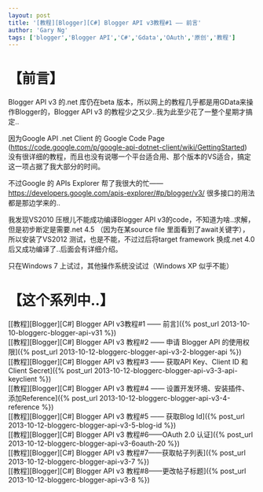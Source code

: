 ```yaml
---
layout: post
title: '[教程][Blogger][C#] Blogger API v3教程#1 —— 前言'
author: 'Gary Ng'
tags: ['blogger','Blogger API','C#','Gdata','OAuth','原创','教程']
---
```


# 【前言】

Blogger API v3 的.net 库仍在beta
版本，所以网上的教程几乎都是用GData来操作Blogger的，Blogger API v3
的教程少之又少..我为此至少花了一整个星期才搞定..  
  
 因为Google API .net Client 的 Google Code Page
(<https://code.google.com/p/google-api-dotnet-client/wiki/GettingStarted>)
没有很详细的教程，而且也没有说哪一个平台适合用、那个版本的VS适合，搞定这一项占据了我大部分的时间。  
  
 不过Google 的 APIs Explorer
帮了我很大的忙——<https://developers.google.com/apis-explorer/#p/blogger/v3/>
很多接口的用法都是那边学来的..  
  
 我发现VS2010 压根儿不能成功编译Blogger API
v3的code，不知道为啥..求解，但是初步断定是需要.net 4.5 （因为在某source
file 里面看到了await关键字），所以安装了VS2012
测试，也是不能，不过过后将target framework 换成.net 4.0
后又成功编译了..后面会有详细介绍。  
  
 只在Windows 7 上试过，其他操作系统没试过（Windows XP 似乎不能）  
  

# 【这个系列中..】

[[教程][Blogger][C\#] Blogger API v3教程\#1 ——
前言]({% post_url 2013-10-10-bloggerc-blogger-api-v31 %})  
 [[教程][Blogger][C\#] Blogger API v3 教程\#2 —— 申请 Blogger API
的使用权限]({% post_url 2013-10-12-bloggerc-blogger-api-v3-2-blogger-api %})  
 [[教程][Blogger][C\#] Blogger API v3 教程\#3 —— 获取API Key、Client ID
和 Client
Secret]({% post_url 2013-10-12-bloggerc-blogger-api-v3-3-api-keyclient %})  
 [[教程][Blogger][C\#] Blogger API v3 教程\#4 ——
设置开发环境、安装插件、添加Reference]({% post_url 2013-10-12-bloggerc-blogger-api-v3-4-reference %})  
 [[教程][Blogger][C\#] Blogger API v3 教程\#5 —— 获取Blog
Id]({% post_url 2013-10-12-bloggerc-blogger-api-v3-5-blog-id %})  
 [[教程][Blogger][C\#] Blogger API v3 教程\#6——OAuth 2.0
认证]({% post_url 2013-10-12-bloggerc-blogger-api-v3-6oauth-20 %})  
 [[教程][Blogger][C\#] Blogger API v3
教程\#7——获取帖子列表]({% post_url 2013-10-12-bloggerc-blogger-api-v3-7 %})  
 [[教程][Blogger][C\#] Blogger API v3
教程\#8——更改帖子标题]({% post_url 2013-10-12-bloggerc-blogger-api-v3-8 %})

